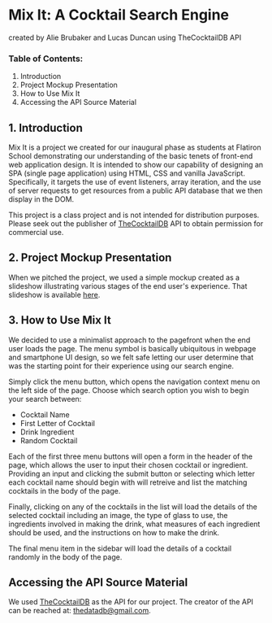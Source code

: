 # Mix It: A Cocktail Search Engine

created by Alie Brubaker and Lucas Duncan using TheCocktailDB API

### Table of Contents:

1. Introduction
2. Project Mockup Presentation
3. How to Use Mix It
4. Accessing the API Source Material

## 1. Introduction

Mix It is a project we created for our inaugural phase as students at Flatiron School demonstrating our understanding of the basic tenets of front-end web application design. It is intended to show our capability of designing an SPA (single page application) using HTML, CSS and vanilla JavaScript. Specifically, it targets the use of event listeners, array iteration, and the use of server requests to get resources from a public API database that we then display in the DOM.

This project is a class project and is not intended for distribution purposes. Please seek out the publisher of [TheCocktailDB](https://www.thecocktaildb.com/contact.php) API to obtain permission for commercial use.

## 2. Project Mockup Presentation

When we pitched the project, we used a simple mockup created as a slideshow illustrating various stages of the end user's experience. That slideshow is available [here](https://docs.google.com/presentation/d/1PNzkMHKk4ll6-19h50aMxs0NGXd24IoVy_FTUnB8D0o/edit?usp=sharing).

## 3. How to Use Mix It

We decided to use a minimalist approach to the pagefront when the end user loads the page. The menu symbol is basically ubiquitous in webpage and smartphone UI design, so we felt safe letting our user determine that was the starting point for their experience using our search engine. 

Simply click the menu button, which opens the navigation context menu on the left side of the page. Choose which search option you wish to begin your search between: 

- Cocktail Name
- First Letter of Cocktail
- Drink Ingredient
- Random Cocktail

Each of the first three menu buttons will open a form in the header of the page, which allows the user to input their chosen cocktail or ingredient. Providing an input and clicking the submit button or selecting which letter each cocktail name should begin with will retreive and list the matching cocktails in the body of the page.

Finally, clicking on any of the cocktails in the list will load the details of the selected cocktail including an image, the type of glass to use, the ingredients involved in making the drink, what measures of each ingredient should be used, and the instructions on how to make the drink.

The final menu item in the sidebar will load the details of a cocktail randomly in the body of the page.

## Accessing the API Source Material

We used [TheCocktailDB](https://www.thecocktaildb.com/api.php) as the API for our project. The creator of the API can be reached at: [thedatadb@gmail.com](mailto:thedatadb@gmail.com).